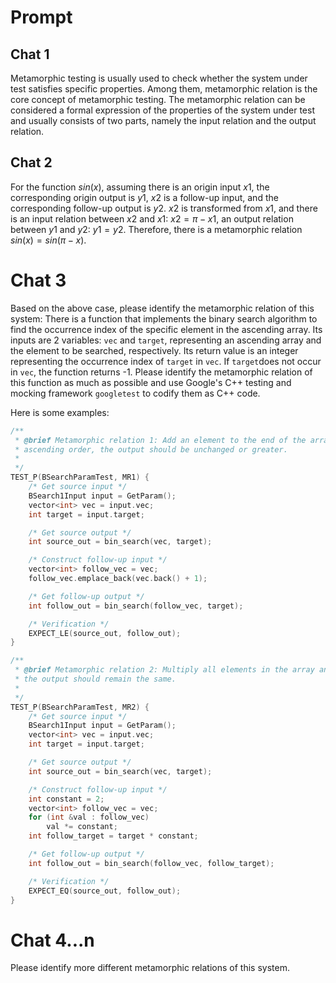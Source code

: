 # Prompt

## Chat 1

Metamorphic testing is usually used to check whether the system under test satisfies specific properties. Among them, metamorphic relation is the core concept of metamorphic testing. The metamorphic relation can be considered a formal expression of the properties of the system under test and usually consists of two parts, namely the input relation and the output relation.

## Chat 2

For the function $sin(x)$, assuming there is an origin input $x1$, the corresponding origin output is $y1$, $x2$ is a follow-up input, and the corresponding follow-up output is $y2$. $x2$ is transformed from $x1$, and there is an input relation between $x2$ and $x1$: $x2=\pi-x1$, an output relation between $y1$ and $y2$: $y1=y2$. Therefore, there is a metamorphic relation $sin(x)=sin(\pi-x)$.

# Chat 3

Based on the above case, please identify the metamorphic relation of this system: There is a function that implements the binary search algorithm to find the occurrence index of the specific element in the ascending array. Its inputs are 2 variables: `vec` and `target`, representing an ascending array and the element to be searched, respectively. Its return value is an integer representing the occurrence index of `target` in `vec`. If `target`does not occur in `vec`, the function returns -1. Please identify the metamorphic relation of this function as much as possible and use Google's C++ testing and mocking framework `googletest` to codify them as C++ code.

Here is some examples:

```C++
/**
 * @brief Metamorphic relation 1: Add an element to the end of the array and keep the array in
 * ascending order, the output should be unchanged or greater.
 *
 */
TEST_P(BSearchParamTest, MR1) {
    /* Get source input */
    BSearch1Input input = GetParam();
    vector<int> vec = input.vec;
    int target = input.target;

    /* Get source output */
    int source_out = bin_search(vec, target);

    /* Construct follow-up input */
    vector<int> follow_vec = vec;
    follow_vec.emplace_back(vec.back() + 1);

    /* Get follow-up output */
    int follow_out = bin_search(follow_vec, target);

    /* Verification */
    EXPECT_LE(source_out, follow_out);
}

/**
 * @brief Metamorphic relation 2: Multiply all elements in the array and the element to be located by a constant,
 * the output should remain the same.
 *
 */
TEST_P(BSearchParamTest, MR2) {
    /* Get source input */
    BSearch1Input input = GetParam();
    vector<int> vec = input.vec;
    int target = input.target;

    /* Get source output */
    int source_out = bin_search(vec, target);

    /* Construct follow-up input */
    int constant = 2;
    vector<int> follow_vec = vec;
    for (int &val : follow_vec)
        val *= constant;
    int follow_target = target * constant;

    /* Get follow-up output */
    int follow_out = bin_search(follow_vec, follow_target);

    /* Verification */
    EXPECT_EQ(source_out, follow_out);
}
```

# Chat 4...n

Please identify more different metamorphic relations of this system.